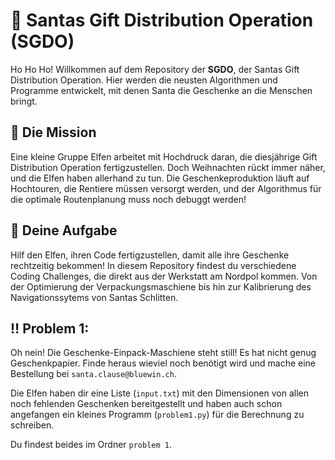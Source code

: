 # 🎅 Santas Gift Distribution Operation (SGDO)

Ho Ho Ho! Willkommen auf dem Repository der **SGDO**, der Santas Gift Distribution Operation. Hier werden die neusten Algorithmen und Programme entwickelt, mit denen Santa die Geschenke an die Menschen bringt.

## 🎄 Die Mission

Eine kleine Gruppe Elfen arbeitet mit Hochdruck daran, die diesjährige Gift Distribution Operation fertigzustellen. Doch Weihnachten rückt immer näher, und die Elfen haben allerhand zu tun. Die Geschenkeproduktion läuft auf Hochtouren, die Rentiere müssen versorgt werden, und der Algorithmus für die optimale Routenplanung muss noch debuggt werden!

## 🎁 Deine Aufgabe

Hilf den Elfen, ihren Code fertigzustellen, damit alle ihre Geschenke rechtzeitig bekommen! In diesem Repository findest du verschiedene Coding Challenges, die direkt aus der Werkstatt am Nordpol kommen. Von der Optimierung der Verpackungsmaschiene bis hin zur Kalibrierung des Navigationssytems von Santas Schlitten.



## ‼️ Problem 1:

Oh nein! Die Geschenke-Einpack-Maschiene steht still! Es hat nicht genug Geschenkpapier. Finde heraus wieviel noch benötigt wird und mache eine Bestellung bei `santa.clause@bluewin.ch`.

Die Elfen haben dir eine Liste (`input.txt`) mit den Dimensionen von allen noch fehlenden Geschenken bereitgestellt und haben auch schon angefangen ein kleines Programm (`problem1.py`) für die Berechnung zu schreiben.

Du findest beides im Ordner `problem 1`.

